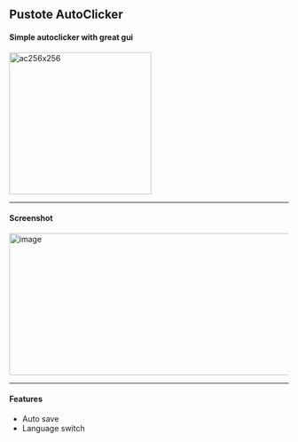 ## Pustote AutoClicker

#### **Simple autoclicker with great gui**

<img width="256" height="256" alt="ac256x256" src="https://github.com/user-attachments/assets/116d458c-bb6f-481b-b1d0-f20551e1bd95" />


<hr></hr>

#### **Screenshot**


<img width="550" height="256" alt="image" src="https://github.com/user-attachments/assets/9eeced65-5f8b-40c5-b3d7-52176509bf85" />

<hr></hr>

#### **Features**

- Auto save
- Language switch
